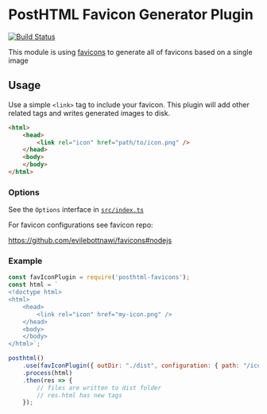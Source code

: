 # PostHTML Favicon Generator Plugin

[![Build Status](https://travis-ci.org/mohsen1/posthtml-favicons.svg?branch=master)](https://travis-ci.org/mohsen1/posthtml-favicons)

This module is using [favicons](https://github.com/evilebottnawi/favicons) to generate all of favicons based on a single image

## Usage

Use a simple `<link>` tag to include your favicon. This plugin will add other related tags and writes generated images to disk.

```html
<html>
    <head>
        <link rel="icon" href="path/to/icon.png" />
    </head>
    <body>
    </body>
</html>
```

### Options

See the `Options` interface in [`src/index.ts`](./src/index.ts)

For favicon configurations see favicon repo:

https://github.com/evilebottnawi/favicons#nodejs

### Example

```js
const favIconPlugin = require('posthtml-favicons');
const html = `
<!doctype html>
<html>
    <head>
        <link rel="icon" href="my-icon.png" />
    </head>
    <body>
    </body>
</html>`;

posthtml()
    .use(favIconPlugin({ outDir: "./dist", configuration: { path: "/icons" } }))
    .process(html)
    .then(res => {
        // files are written to dist folder
        // res.html has new tags
    });
```
